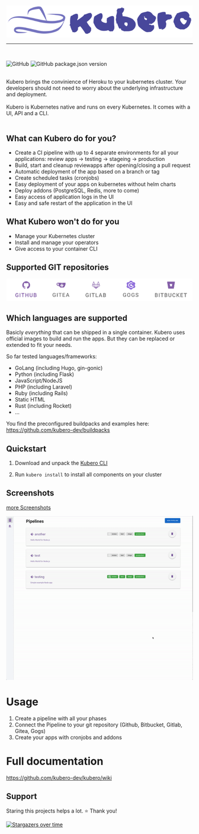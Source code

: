 <p align="center">
<img src="docs/logo/kubero-logo-horizontal.png">
</p>
<hr>
<br>

![GitHub](https://img.shields.io/github/license/kubero-dev/kubero?style=flat-square&color=brightgreen)
![GitHub package.json version](https://img.shields.io/github/package-json/v/kubero-dev/kubero?style=flat-square&color=brightgreen)

<br>
Kubero brings the convinience of Heroku to your kubernetes cluster. Your developers should not need to worry about the underlying infrastructure and deployment.
<br>
<br>
Kubero is Kubernetes native and runs on every Kubernetes. It comes with a UI, API and a CLI.
<br>
<br>

## What can Kubero do for you?
- Create a CI pipeline with up to 4 separate environments for all your applications: review apps -> testing -> stageing -> production
- Build, start and cleanup reviewapps after opening/closing a pull request
- Automatic deployment of the app based on a branch or tag
- Create scheduled tasks (cronjobs)
- Easy deployment of your apps on kubernetes without helm charts
- Deploy addons (PostgreSQL, Redis, more to come)
- Easy access of application logs in the UI
- Easy and safe restart of the application in the UI

## What Kubero won't do for you
- Manage your Kubernetes cluster
- Install and manage your operators
- Give access to your container CLI

## Supported GIT repositories
<img src="docs/screenshots/gitrepositories.png">

## Which languages are supported
Basicly *everything* that can be shipped in a single container. Kubero uses official images to build and run the apps. But they can be replaced or extended to fit your needs.

So far tested languages/frameworks:
- GoLang (including Hugo, gin-gonic)
- Python (including Flask)
- JavaScript/NodeJS
- PHP (including Laravel)
- Ruby (including Rails)
- Static HTML
- Rust (including Rocket)
- ...

You find the preconfigured buildpacks and examples here:
https://github.com/kubero-dev/buildpacks

## Quickstart
1) Download and unpack the <a href="https://github.com/kubero-dev/kubero-cli/releases/latest">Kubero CLI</a><p>
2) Run `kubero install` to install all components on your cluster

## Screenshots
<a href="https://github.com/kubero-dev/kubero/tree/main/docs/screenshots">more Screenshots</a><p>
<img src="docs/screenshots/createapp.gif">

# Usage
1. Create a pipeline with all your phases
2. Connect the Pipeline to your git repository (Github, Bitbucket, Gitlab, Gitea, Gogs)
3. Create your apps with cronjobs and addons

# Full documentation
https://github.com/kubero-dev/kubero/wiki

## Support
Staring this projects helps a lot. ⭐ Thank you!

[![Stargazers over time](https://starchart.cc/kubero-dev/kubero.svg)](https://starchart.cc/kubero-dev/kubero)
